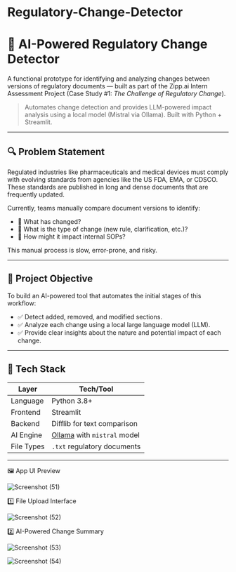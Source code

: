 # Regulatory-Change-Detector


# 🧠 AI-Powered Regulatory Change Detector

A functional prototype for identifying and analyzing changes between versions of regulatory documents — built as part of the Zipp.ai Intern Assessment Project (Case Study #1: *The Challenge of Regulatory Change*).

> Automates change detection and provides LLM-powered impact analysis using a local model (Mistral via Ollama). Built with Python + Streamlit.

---

## 🔍 Problem Statement

Regulated industries like pharmaceuticals and medical devices must comply with evolving standards from agencies like the US FDA, EMA, or CDSCO. These standards are published in long and dense documents that are frequently updated.

Currently, teams manually compare document versions to identify:

- 📌 What has changed?
- 📌 What is the type of change (new rule, clarification, etc.)?
- 📌 How might it impact internal SOPs?

This manual process is slow, error-prone, and risky.

---

## 🎯 Project Objective

To build an AI-powered tool that automates the initial stages of this workflow:

- ✅ Detect added, removed, and modified sections.
- ✅ Analyze each change using a local large language model (LLM).
- ✅ Provide clear insights about the nature and potential impact of each change.

---

## 🧰 Tech Stack

| Layer      | Tech/Tool |
|------------|-----------|
| Language   | Python 3.8+ |
| Frontend   | Streamlit |
| Backend    | Difflib for text comparison |
| AI Engine  | [Ollama](https://ollama.com/) with `mistral` model |
| File Types | `.txt` regulatory documents |
____________________________________________________________________________

🖼️ App UI Preview


![Screenshot (51)](https://github.com/user-attachments/assets/6a51b84a-2535-429c-a9c4-8c82b7ddcee6)


1️⃣ File Upload Interface


![Screenshot (52)](https://github.com/user-attachments/assets/1b4d84a7-f307-486e-aed5-7625b7a47e08)


2️⃣ AI-Powered Change Summary


![Screenshot (53)](https://github.com/user-attachments/assets/4fa257aa-1e1c-4e0a-9a74-d9705a53dfbb)


![Screenshot (54)](https://github.com/user-attachments/assets/c499486d-be65-4a60-9dd1-e5c0498cd512)











